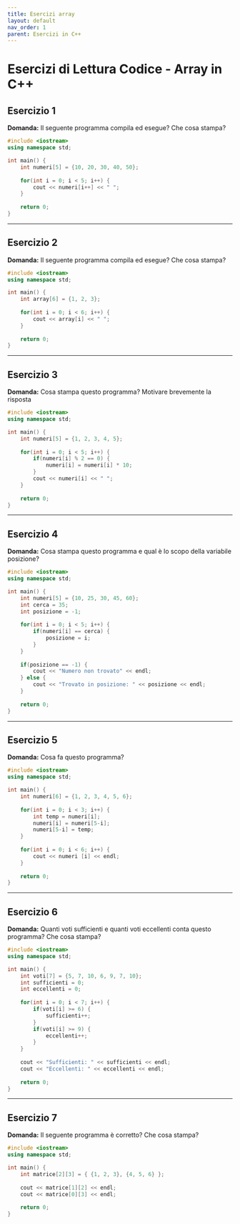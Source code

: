 ```yaml
---
title: Esercizi array
layout: default
nav_order: 1
parent: Esercizi in C++
---
```


# Esercizi di Lettura Codice - Array in C++

## **Esercizio 1**

**Domanda:** Il seguente programma compila ed esegue? Che cosa stampa?

```cpp
#include <iostream>
using namespace std;

int main() {
    int numeri[5] = {10, 20, 30, 40, 50};
    
    for(int i = 0; i < 5; i++) {
        cout << numeri[i++] << " ";
    }
    
    return 0;
}
```

***

## **Esercizio 2**

**Domanda:** Il seguente programma compila ed esegue? Che cosa stampa?

```cpp
#include <iostream>
using namespace std;

int main() {
    int array[6] = {1, 2, 3};
    
    for(int i = 0; i < 6; i++) {
        cout << array[i] << " ";
    }
    
    return 0;
}
```

***

## **Esercizio 3**

**Domanda:** Cosa stampa questo programma? Motivare brevemente la risposta

```cpp
#include <iostream>
using namespace std;

int main() {
    int numeri[5] = {1, 2, 3, 4, 5};
    
    for(int i = 0; i < 5; i++) {
        if(numeri[i] % 2 == 0) {
            numeri[i] = numeri[i] * 10;
        }
        cout << numeri[i] << " ";
    }
    
    return 0;
}
```

***

## **Esercizio 4**

**Domanda:** Cosa stampa questo programma e qual è lo scopo della variabile posizione?

```cpp
#include <iostream>
using namespace std;

int main() {
    int numeri[5] = {10, 25, 30, 45, 60};
    int cerca = 35;
    int posizione = -1;
    
    for(int i = 0; i < 5; i++) {
        if(numeri[i] == cerca) {
            posizione = i;
        }
    }
    
    if(posizione == -1) {
        cout << "Numero non trovato" << endl;
    } else {
        cout << "Trovato in posizione: " << posizione << endl;
    }
    
    return 0;
}
```

***

## **Esercizio 5**

**Domanda:** Cosa fa questo programma?

```cpp
#include <iostream>
using namespace std;

int main() {
    int numeri[6] = {1, 2, 3, 4, 5, 6};
    
    for(int i = 0; i < 3; i++) {
        int temp = numeri[i];
        numeri[i] = numeri[5-i];
        numeri[5-i] = temp;
    }
    
    for(int i = 0; i < 6; i++) {
        cout << numeri [i] << endl;
    }
    
    return 0;
}
```

***

## **Esercizio 6**

**Domanda:** Quanti voti sufficienti e quanti voti eccellenti conta questo programma? Che cosa stampa?

```cpp
#include <iostream>
using namespace std;

int main() {
    int voti[7] = {5, 7, 10, 6, 9, 7, 10};
    int sufficienti = 0;
    int eccellenti = 0;
    
    for(int i = 0; i < 7; i++) {
        if(voti[i] >= 6) {
            sufficienti++;
        }
        if(voti[i] >= 9) {
            eccellenti++;
        }
    }
    
    cout << "Sufficienti: " << sufficienti << endl;
    cout << "Eccellenti: " << eccellenti << endl;
    
    return 0;
}
```

***

## **Esercizio 7**

**Domanda:** Il seguente programma è corretto? Che cosa stampa?
```cpp
#include <iostream>
using namespace std;

int main() {
    int matrice[2][3] = { {1, 2, 3}, {4, 5, 6} };
    
    cout << matrice[1][2] << endl;
    cout << matrice[0][3] << endl;
    
    return 0;
}
```